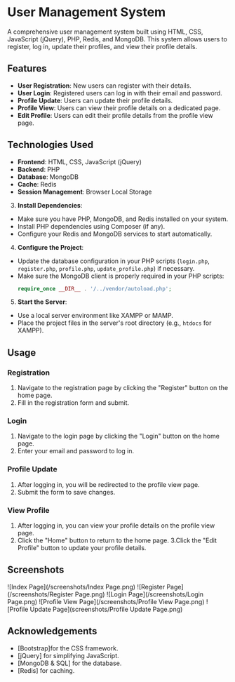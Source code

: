 # User Management System

A comprehensive user management system built using HTML, CSS, JavaScript (jQuery), PHP, Redis, and MongoDB. This system allows users to register, log in, update their profiles, and view their profile details.

## Features

- **User Registration**: New users can register with their details.
- **User Login**: Registered users can log in with their email and password.
- **Profile Update**: Users can update their profile details.
- **Profile View**: Users can view their profile details on a dedicated page.
- **Edit Profile**: Users can edit their profile details from the profile view page.

## Technologies Used

- **Frontend**: HTML, CSS, JavaScript (jQuery)
- **Backend**: PHP
- **Database**: MongoDB
- **Cache**: Redis
- **Session Management**: Browser Local Storage


3. **Install Dependencies**:
- Make sure you have PHP, MongoDB, and Redis installed on your system.
- Install PHP dependencies using Composer (if any).
- Configure your Redis and MongoDB services to start automatically.

4. **Configure the Project**:
- Update the database configuration in your PHP scripts (`login.php`, `register.php`, `profile.php`, `update_profile.php`) if necessary.
- Make sure the MongoDB client is properly required in your PHP scripts:
  ```php
  require_once __DIR__ . '/../vendor/autoload.php';
  ```

5. **Start the Server**:
- Use a local server environment like XAMPP or MAMP.
- Place the project files in the server's root directory (e.g., `htdocs` for XAMPP).


## Usage

### Registration

1. Navigate to the registration page by clicking the "Register" button on the home page.
2. Fill in the registration form and submit.

### Login

1. Navigate to the login page by clicking the "Login" button on the home page.
2. Enter your email and password to log in.

### Profile Update

1. After logging in, you will be redirected to the profile view page.
2. Submit the form to save changes.

### View Profile

1. After logging in, you can view your profile details on the profile view page.
2. Click the "Home" button to return to the home page.
3.Click the "Edit Profile" button to update your profile details.

## Screenshots

![Index Page](/screenshots/Index Page.png)
![Register Page](/screenshots/Register Page.png)
![Login Page](/screenshots/Login Page.png)
![Profile View Page](/screenshots/Profile View Page.png)
![Profile Update Page](screenshots/Profile Update Page.png)





## Acknowledgements
- [Bootstrap]for the CSS framework.
- [jQuery] for simplifying JavaScript.
- [MongoDB & SQL] for the  database.
- [Redis] for caching.



